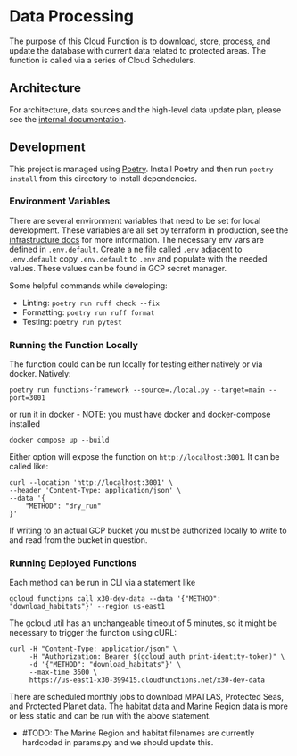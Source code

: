 # Data Processing

The purpose of this Cloud Function is to download, store, process, and update the database with current data related to protected areas. The function is called via a series of Cloud Schedulers.

## Architecture

For architecture, data sources and the high-level data update plan, please see the [internal documentation][documentation].

## Development

This project is managed using [Poetry][poetry]. Install Poetry and then run `poetry install` from this directory to install dependencies.

### Environment Variables

There are several environment variables that need to be set for local development. These variables are all set by terraform in production, see the [infrastructure docs][infrastructure] for more information. The necessary env vars are defined in `.env.default`. Create a ne file called `.env` adjacent to `.env.default` copy `.env.default` to `.env` and populate with the needed values. These values can be found in GCP secret manager.

Some helpful commands while developing:

* Linting: `poetry run ruff check --fix`
* Formatting: `poetry run ruff format`
* Testing: `poetry run pytest`

### Running the Function Locally

The function could can be run locally for testing either natively or via docker.
Natively:

```shell
poetry run functions-framework --source=./local.py --target=main --port=3001
```

or run it in docker - NOTE: you must have docker and docker-compose installed

```shell
docker compose up --build
```

Either option will expose the function on `http://localhost:3001`. It can be called like:

```shell
curl --location 'http://localhost:3001' \
--header 'Content-Type: application/json' \
--data '{
    "METHOD": "dry_run"
}'
```

If writing to an actual GCP bucket you must be authorized locally to write to and read from the bucket in question.

### Running Deployed Functions

Each method can be run in CLI via a statement like

```shell
gcloud functions call x30-dev-data --data '{"METHOD": "download_habitats"}' --region us-east1
```

The gcloud util has an unchangeable timeout of 5 minutes, so it might be necessary to trigger the function using cURL:

```shell
curl -H "Content-Type: application/json" \
     -H "Authorization: Bearer $(gcloud auth print-identity-token)" \
     -d '{"METHOD": "download_habitats"}' \
     --max-time 3600 \
     https://us-east1-x30-399415.cloudfunctions.net/x30-dev-data
```

There are scheduled monthly jobs to download MPATLAS, Protected Seas, and Protected Planet data. The habitat data and Marine Region data is more or less static and can be run with the above statement.

- #TODO: The Marine Region and habitat filenames are currently hardcoded in params.py and we should update this.

[documentation]: https://drive.google.com/drive/folders/1EkZvHqNViCg__OaCxpPrYIQoTj_YLJIo
[infrastructure]: ../../infrastructure/README.md
[poetry]: https://python-poetry.org/docs/